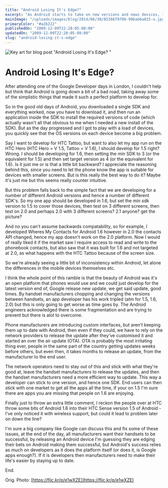 ```yaml
---
title: "Android Losing It's Edge?"
excerpt: "As Android starts to take on new versions and news devices, is it starting to lose the very thing that made it a joy to develop for?"
mainImage: "/uploads/images/blog/2014/06/30/8538679708-906ab6a815-o.jpg"
primaryColor: "#a2b222"
publishedOn: "2009-12-09T22:28:05-08:00"
updatedOn: "2009-12-09T22:28:05-08:00"
slug: "android-losing-it-s-edge"
---
```

![Key art for blog post "Android Losing It's Edge? "](/uploads/images/blog/2014/06/30/8538679708-906ab6a815-o.jpg)

# Android Losing It's Edge? 

After attending one of the Google Developer days in London, I couldn't help but think that Android is going down a bit of a bad road, taking away some of the simplistic things that made it such a perfect platform to develop for.

So in the good old days of Android, you downloaded a single SDK and everything worked, now you have to download it, and then run an application inside the SDK to install the required versions of code (which actually wasn't all that obvious to me when I needed a new install of the SDK). But as the day progressed and I got to play with a load of devices, you quickly see that the OS versions on each device become a big problem.

Say I want to develop for HTC Tattoo, but want to also let my app run on the HTC Hero (HTC Hero = V 1.5, Tattoo = V 1.6), I should develop for 1.5 right? Wrong. I should be developing for 1.6, then setting the min SDK to 3 (or the equivalent for 1.5) and then set target version as 4 (or the equivalent for 1.6). Is it just me or is that a little bit backward? I appreciate the reasoning behind this, since you need to let the phone know the app is suitable for devices with smaller screens. But is this really the best way to do it? Maybe it's just me but this seems really counter intuitive. 

But this problem falls back to the simple fact that we are developing for a number of different Android versions and hence a number of different SDK's. So my one app should be developed in 1.6, but set the min sdk version to 1.5 to cover those devices, then test on 3 different screens, then test on 2.0 and perhaps 2.0 with 3 different screens? 2.1 anyone? get the picture?

And no you can't assume backwards compatability, so for example, I developed Wheres My Contacts for Android 1.6 however in 2.0 the contacts API changed, hence my app doesn't work on the 2.0 platform. Now I would of really liked it if the market saw I require access to read and write to the phonebook contacts, but also saw that it was built for 1.6 and not targeted at 2.0, as what happens with the HTC Tattoo because of the screen size.

So we're already seeing a little bit of inconsistency within Android, let alone the differences in the mobile devices themselves etc.

I think the whole point of this ramble is that the beauty of Android was it's an open platform that phones would use and we could just develop for the latest version end of, Google release new update, we get said update, good times. By handset manufacturers chopping and changing the versions between handsets, an app developer has his work tripled (atm for 1.5, 1.6, 2.0) but this is only going to get worse as time goes by. The Android engineers acknowledged there is some fragmentation and are trying to prevent but there is alot to overcome.

Phone manufacturers are introducing custom interfaces, but aren't keeping them up to date with Android, then even if they could, we have to rely on the network providers to release the update after they've customised it and started an over the air update (OTA). OTA is probably the most irritating thing ever, people in the same part of the country getting updates weeks before others, but even then, it takes months to release an update, from the manufacturer to the end user.

The network operators need to stay out of this and stick with what they're good at, leave the handset manufacturers to release the updates, and then the handset manufacturers need a more efficient way to update. This way a developer can stick to one version, and hence one SDK. End users can then stick with one market to get all the apps all the time, if your on 1.5 I'm sure there are apps you are missing that people on 1.6 are enjoying.

Finally just to throw an extra little comment, I reckon the people over at HTC throw some bits of Android 1.6 into their HTC Sense version 1.5 of Android - I've only noticed it with wireless support, but could it lead to problem later on down the line?

I'm sure a big company like Google can discuss this and fix some of these issues, at the end of the day, all manufacturers want their handsets to be successful, by releasing an Android device I'm guessing they are edging their bets on Android making them successful, but Android's success relies as much on developers as it does the platform itself (or does it, is Google apps enough?). If it is developers then manufacturers need to make their life's easier by staying up to date.

End.

Orig. Photo: [https://flic.kr/p/e1wXZE](https://flic.kr/p/e1wXZE)
